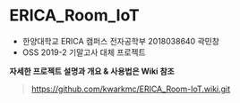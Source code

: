 # ERICA_Room_IoT  

* 한양대학교 ERICA 캠퍼스 전자공학부 2018038640 곽민창  
* OSS 2019-2 기말고사 대체 프로젝트

**자세한 프로젝트 설명과 개요 & 사용법은 Wiki 참조**
> https://github.com/kwarkmc/ERICA_Room-IoT.wiki.git
